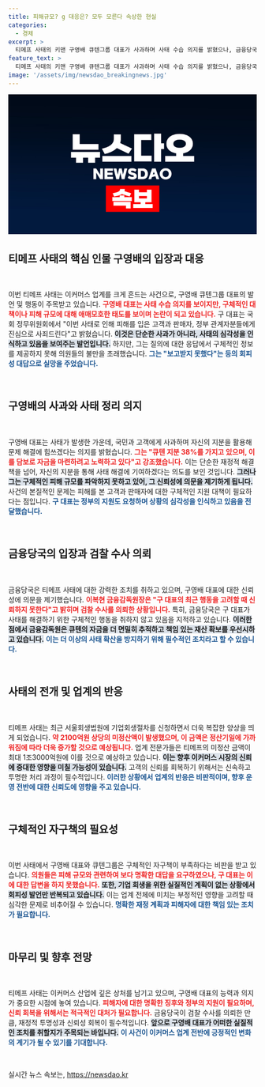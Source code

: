 ```yaml
---
title: 피해규모? g 대응은? 모두 모른다 속상한 현실
categories:
  - 경제
excerpt: >
  티메프 사태의 키맨 구영배 큐텐그룹 대표가 사과하며 사태 수습 의지를 밝혔으나, 금융당국은 그의 말을 신뢰하지 않고 검찰에 수사를 의뢰했다. 피해 규모 불확실 속에 자구책 제시도 미흡한 상황, 이커머스 업계에 파장이 계속될 전망이다.
feature_text: >
  티메프 사태의 키맨 구영배 큐텐그룹 대표가 사과하며 사태 수습 의지를 밝혔으나, 금융당국은 그의 말을 신뢰하지 않고 검찰에 수사를 의뢰했다. 피해 규모 불확실 속에 자구책 제시도 미흡한 상황, 이커머스 업계에 파장이 계속될 전망이다.
image: '/assets/img/newsdao_breakingnews.jpg'
---
```


<p><img src="/assets/img/newsdao_breakingnews.jpg" alt="firstkoreanews 속보" /></p>

<h2 data-ke-size="size26">티메프 사태의 핵심 인물 구영배의 입장과 대응</h2>

<p data-ke-size="size16">&nbsp;</p>

<p>이번 티메프 사태는 이커머스 업계를 크게 흔드는 사건으로, 구영배 큐텐그룹 대표의 발언 및 행동이 주목받고 있습니다. <b><span style="color: #ee2323;">구영배 대표는 사태 수습 의지를 보이지만, 구체적인 대책이나 피해 규모에 대해 애매모호한 태도를 보이며 논란이 되고 있습니다.</span></b> 구 대표는 국회 정무위원회에서 "이번 사태로 인해 피해를 입은 고객과 판매자, 정부 관계자분들에게 진심으로 사죄드린다"고 밝혔습니다. <b><span style="background-color: #21538527;">이것은 단순한 사과가 아니라, 사태의 심각성을 인식하고 있음을 보여주는 발언입니다.</span></b> 하지만, 그는 질의에 대한 응답에서 구체적인 정보를 제공하지 못해 의원들의 불만을 초래했습니다. <b><span style="color: #1a5490;">그는 "보고받지 못했다"는 등의 회피성 대답으로 실망을 주었습니다.</span></b></p>

<p data-ke-size="size16">&nbsp;</p>

<h2 data-ke-size="size26">구영배의 사과와 사태 정리 의지</h2>

<p data-ke-size="size16">&nbsp;</p>

<p>구영배 대표는 사태가 발생한 가운데, 국민과 고객에게 사과하며 자신의 지분을 활용해 문제 해결에 힘쓰겠다는 의지를 밝혔습니다. <b><span style="color: #ee2323;">그는 "큐텐 지분 38%를 가지고 있으며, 이를 담보로 자금을 마련하려고 노력하고 있다"고 강조했습니다.</span></b> 이는 단순한 재정적 해결책을 넘어, 자신의 지분을 통해 사태 해결에 기여하겠다는 의도를 보인 것입니다. <b><span style="background-color: #21538527;">그러나 그는 구체적인 피해 규모를 파악하지 못하고 있어, 그 신뢰성에 의문을 제기하게 됩니다.</span></b> 사건의 본질적인 문제는 피해를 본 고객과 판매자에 대한 구체적인 지원 대책이 필요하다는 점입니다. <b><span style="color: #1a5490;">구 대표는 정부의 지원도 요청하며 상황의 심각성을 인식하고 있음을 전달했습니다.</span></b></p>

<p data-ke-size="size16">&nbsp;</p>

<h2 data-ke-size="size26">금융당국의 입장과 검찰 수사 의뢰</h2>

<p data-ke-size="size16">&nbsp;</p>

<p>금융당국은 티메프 사태에 대한 강력한 조치를 취하고 있으며, 구영배 대표에 대한 신뢰성에 의문을 제기했습니다. <b><span style="color: #ee2323;">이복현 금융감독원장은 "구 대표의 최근 행동을 고려할 때 신뢰하지 못한다"고 밝히며 검찰 수사를 의뢰한 상황입니다.</span></b> 특히, 금융당국은 구 대표가 사태를 해결하기 위한 구체적인 행동을 취하지 않고 있음을 지적하고 있습니다. <b><span style="background-color: #21538527;">이러한 점에서 금융감독원은 큐텐의 자금을 더 면밀히 추적하고 책임 있는 재산 확보를 우선시하고 있습니다.</span></b> <b><span style="color: #1a5490;">이는 더 이상의 사태 확산을 방지하기 위해 필수적인 조치라고 할 수 있습니다.</span></b></p>

<p data-ke-size="size16">&nbsp;</p>

<h2 data-ke-size="size26">사태의 전개 및 업계의 반응</h2>

<p data-ke-size="size16">&nbsp;</p>

<p>티메프 사태는 최근 서울회생법원에 기업회생절차를 신청하면서 더욱 복잡한 양상을 띄게 되었습니다. <b><span style="color: #ee2323;">약 2100억원 상당의 미정산액이 발생했으며, 이 금액은 정산기일에 가까워짐에 따라 더욱 증가할 것으로 예상됩니다.</span></b> 업계 전문가들은 티메프의 미정산 금액이 최대 1조3000억원에 이를 것으로 예상하고 있습니다. <b><span style="background-color: #21538527;">이는 향후 이커머스 시장의 신뢰에 중대한 영향을 미칠 가능성이 있습니다.</span></b> 고객의 신뢰를 회복하기 위해서는 신속하고 투명한 처리 과정이 필수적입니다. <b><span style="color: #1a5490;">이러한 상황에서 업계의 반응은 비판적이며, 향후 운영 전반에 대한 신뢰도에 영향을 주고 있습니다.</span></b></p>

<p data-ke-size="size16">&nbsp;</p>

<h2 data-ke-size="size26">구체적인 자구책의 필요성</h2>

<p data-ke-size="size16">&nbsp;</p>

<p>이번 사태에서 구영배 대표와 큐텐그룹은 구체적인 자구책이 부족하다는 비판을 받고 있습니다. <b><span style="color: #ee2323;">의원들은 피해 규모와 관련하여 보다 명확한 대답을 요구하였으나, 구 대표는 이에 대한 답변을 하지 못했습니다.</span></b> <b><span style="background-color: #21538527;">또한, 기업 회생을 위한 실질적인 계획이 없는 상황에서 회피성 발언만 반복되고 있습니다.</span></b> 이는 업계 전체에 미치는 부정적인 영향을 고려할 때 심각한 문제로 비추어질 수 있습니다. <b><span style="color: #1a5490;">명확한 재정 계획과 피해자에 대한 책임 있는 조치가 필요합니다.</span></b></p>

<p data-ke-size="size16">&nbsp;</p>

<h2 data-ke-size="size26">마무리 및 향후 전망</h2>

<p data-ke-size="size16">&nbsp;</p>

<p>티메프 사태는 이커머스 산업에 깊은 상처를 남기고 있으며, 구영배 대표의 능력과 의지가 중요한 시점에 놓여 있습니다. <b><span style="color: #ee2323;">피해자에 대한 명확한 징후와 정부의 지원이 필요하며, 신뢰 회복을 위해서는 적극적인 대처가 필요합니다.</span></b> 금융당국이 검찰 수사를 의뢰한 만큼, 재정적 투명성과 신뢰성 회복이 필수적입니다. <b><span style="background-color: #21538527;">앞으로 구영배 대표가 어떠한 실질적인 조치를 취할지가 주목되는 바입니다.</span></b> <b><span style="color: #1a5490;">이 사건이 이커머스 업계 전반에 긍정적인 변화의 계기가 될 수 있기를 기대합니다.</span></b></p>

<p data-ke-size="size16">&nbsp;</p>
실시간 뉴스 속보는, <a href="https://newsdao.kr" rel="dofollow">https://newsdao.kr</a>


